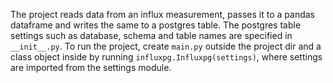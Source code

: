 The project reads data from an influx measurement, passes it to a pandas dataframe and writes the same to a postgres table. The postgres table settings such as database, schema and table names are specified in `__init__.py`. To run the project, create `main.py` outside the project dir and a class object inside by running `influxpg.Influxpg(settings)`, where settings are imported from the settings module.